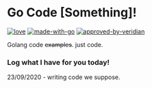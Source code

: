 # Go Code [Something]!

[![love][withlove]][noriah-dev]
[![made-with-go][withgo]][go-dev]
[![approved-by-veridian][veridian]][bot-wiki]

Golang code ~~examples~~. just code.

### Log what I have for you today!

23/09/2020 - writing code we suppose.


<!-- ## structures

- [queues](structure/queue)
- [stacks](structure/stack)
- [trees](structure/tree)


## examples

- [strings](example/string)
- [fizzbuzz](example/fizzbuzz)
- [numbers](example/number)
  - [primes](example/number/prime)
  - [integers](example/number/integer)
  - [floats](example/number/float)
  - [binary](example/number/binary) -->



<!-- Links -->
[self]: https://github.com/noriah/code
[noriah-dev]: https://noriah.dev
[go-dev]: https://go.dev
[bot-wiki]: https://en.wikipedia.org/wiki/Better_Off_Ted

<!-- Images -->
[withlove]: https://forthebadge.com/images/badges/built-with-love.svg
[withgo]: https://forthebadge.com/images/badges/made-with-go.svg
[veridian]: https://forthebadge.com/images/badges/approved-by-veridian-dynamics.svg
